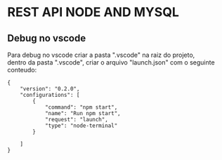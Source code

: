 # REST API NODE AND MYSQL

## Debug no vscode
Para debug no vscode criar a pasta ".vscode" na raiz do projeto,<br />
dentro da pasta ".vscode", criar o arquivo "launch.json" com o seguinte conteudo:<br />
```
{
    "version": "0.2.0",
    "configurations": [
        {
            "command": "npm start",
            "name": "Run npm start",
            "request": "launch",
            "type": "node-terminal"
        }

    ]
}
```
